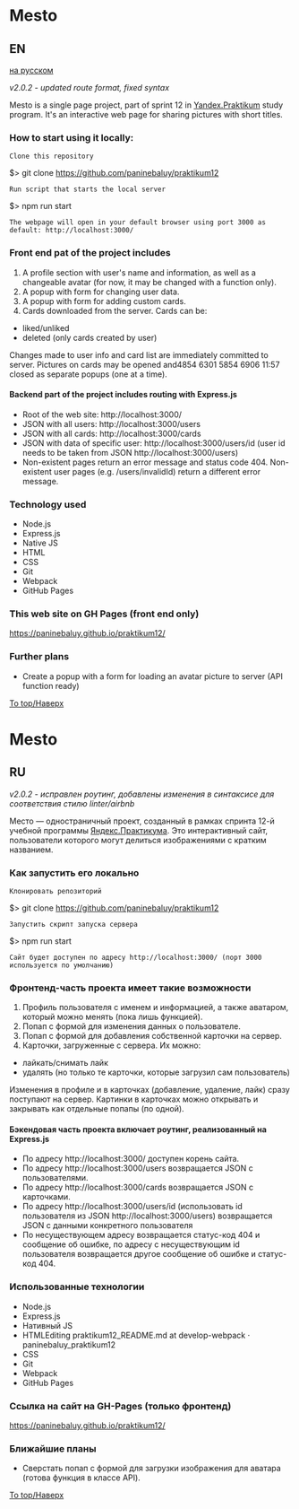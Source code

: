 # Mesto
## EN
[на русском](#ru)

_v2.0.2 - updated route format, fixed syntax_

Mesto is a single page project, part of sprint 12 in [Yandex.Praktikum](https://praktikum.yandex.ru/profile/web-developer/) study program.
It's an interactive web page for sharing pictures with short titles.

### How to start using it locally:

    Clone this repository

$> git clone https://github.com/paninebaluy/praktikum12

    Run script that starts the local server

$> npm run start

    The webpage will open in your default browser using port 3000 as default: http://localhost:3000/ 

### Front end pat of the project includes
1. A profile section with user's name and information, as well as a changeable avatar (for now, it may be changed with a function only).
2. A popup with form for changing user data.
3. A popup with form for adding custom cards.
4. Cards downloaded from the server. Cards can be:
  +  liked/unliked
  +  deleted (only cards created by user)

Changes made to user info and card list are immediately committed to server.
Pictures on cards may be opened and4854 6301 5854 6906
11:57
 closed as separate popups (one at a time).

#### Backend part of the project includes routing with Express.js

+ Root of the web site: http://localhost:3000/
+ JSON with all users: http://localhost:3000/users
+ JSON with all cards: http://localhost:3000/cards
+ JSON with data of specific user: http://localhost:3000/users/id (user id needs to be taken from JSON http://localhost:3000/users)
+ Non-existent pages return an error message and status code 404. Non-existent user pages (e.g. /users/invalidId) return a different error message.

### Technology used
+ Node.js
+ Express.js
+ Native JS
+ HTML
+ CSS
+ Git
+ Webpack
+ GitHub Pages

### This web site on GH Pages (front end only)
https://paninebaluy.github.io/praktikum12/

### Further plans
+ Create a popup with a form for loading an avatar picture to server (API function ready)

[To top/Наверх](#Mesto)

# Mesto
## RU

_v2.0.2 - исправлен роутинг, добавлены изменения в синтаксисе для соответствия стилю linter/airbnb_

Место &mdash; одностраничный проект, созданный в рамках спринта 12-й учебной программы [Яндекс.Практикума](https://praktikum.yandex.ru/profile/web-developer/).
Это интерактивный сайт, пользователи которого могут делиться изображениями с кратким названием.

### Как запустить его локально

    Клонировать репозиторий

$> git clone https://github.com/paninebaluy/praktikum12

    Запустить скрипт запуска сервера

$> npm run start

    Сайт будет доступен по адресу http://localhost:3000/ (порт 3000 используется по умолчанию)
   
### Фронтенд-часть проекта имеет такие возможности
1. Профиль пользователя с именем и информацией, а также аватаром, который можно менять (пока лишь функцией).
2. Попап с формой для изменения данных о пользователе. 
3. Попап с формой для добавления собственной карточки на сервер. 
4. Карточки, загруженные с сервера. Их можно:
  +  лайкать/снимать лайк
  +  удалять (но только те карточки, которые загрузил сам пользователь)


Изменения в профиле и в карточках (добавление, удаление, лайк) сразу поступают на сервер.
Картинки в карточках можно открывать и закрывать как отдельные попапы (по одной).

#### Бэкендовая часть проекта включает роутинг, реализованный на Express.js

+ По адресу http://localhost:3000/ доступен корень сайта.
+ По адресу http://localhost:3000/users возвращается JSON с пользователями.
+ По адресу http://localhost:3000/cards возвращается JSON с карточками.
+ По адресу http://localhost:3000/users/id (использовать id пользователя из JSON http://localhost:3000/users) возвращается JSON с данными конкретного пользователя
+ По несуществующем адресу возвращается статус-код 404 и сообщение об ошибке, по адресу с несуществующим id пользователя возвращается другое сообщение об ошибке и статус-код 404.

### Использованные технологии
+ Node.js
+ Express.js
+ Нативный JS
+ HTMLEditing praktikum12_README.md at develop-webpack · paninebaluy_praktikum12
+ CSS
+ Git
+ Webpack
+ GitHub Pages

### Ссылка на сайт на GH-Pages (только фронтенд)
https://paninebaluy.github.io/praktikum12/

### Ближайшие планы
+ Сверстать попап с формой для загрузки изображения для аватара (готова функция в классе API).

[To top/Наверх](#Mesto)

